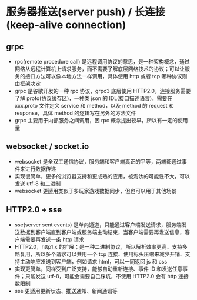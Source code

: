 # 服务器推送(server push) / 长连接(keep-alive connection)

## grpc

- rpc(remote procedure call) 是远程调用协议的意思，是一种架构概念，通过网络从远程计算机上请求服务，而不需要了解底层网络技术的协议；可以让服务的接口方法可以像本地方法一样调用，具体使用 http 或者 tcp 哪种协议则由框架决定
- grpc 是谷歌开发的一种 rpc 协议，grpc3 底层使用 HTTP2.0，连接服务需要了解 proto(协议缓存区)，一种类 json 的 IDL(接口描述语言)，需要在 xxx.proto 文件定义 service 和 method，以及 method 的 request 和 response，具体 method 的逻辑写在另外的方法文件
- grpc 主要用于内部服务之间调用，因 rpc 概念提出较早，所以有一定的使用量

## websocket / socket.io

- websocket 是全双工通信协议，服务端和客户端真正的平等，两端都通过事件来进行数据传递
- 实现很简单，更多的浏览器支持和更成熟的应用，被淘汰的可能性不大，可以发送 utf-8 和二进制
- websocket 更适用类似于多玩家游戏数据同步，但也可以用于其他场景

## HTTP2.0 + sse

- sse(server sent events) 是单向通道，只能通过客户端发送请求，服务端发送数据到客户端直到客户端或服务端主动结束，当客户端需要再发送信息，客户端需要再发送一条 http 请求
- HTTP2.0，http1.x 的扩展；是一种二进制协议，所以解析效率更高、支持多路复用，所以多个请求可以共用一个 tcp 连接、使用标头压缩来减少开销、支持主动响应发送到客户端，例如请求 html，可以一同返回 js 和 css
- 实现更简单，同样受到广泛支持，能够自动重新连接、事件 ID 和发送任意事件；只能发送 utf-8，可能会需要自己踩坑，不使用 HTTP2.0 会有 http 连接数限制
- sse 更适用更新状态、推送通知、新闻通讯等
